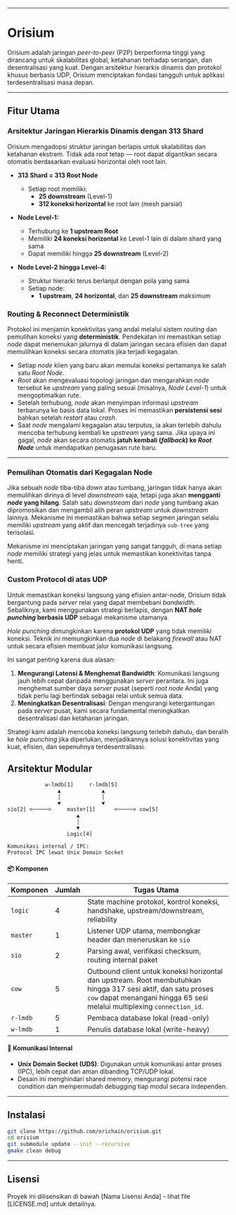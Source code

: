 -----

# Orisium

Orisium adalah jaringan *peer-to-peer* (P2P) berperforma tinggi yang dirancang untuk skalabilitas global, ketahanan terhadap serangan, dan desentralisasi yang kuat. Dengan arsitektur hierarkis dinamis dan protokol khusus berbasis UDP, Orisium menciptakan fondasi tangguh untuk aplikasi terdesentralisasi masa depan.

-----

## Fitur Utama

### **Arsitektur Jaringan Hierarkis Dinamis dengan 313 Shard**

Orisium mengadopsi struktur jaringan berlapis untuk skalabilitas dan ketahanan ekstrem. Tidak ada root tetap — root dapat digantikan secara otomatis berdasarkan evaluasi horizontal oleh root lain.

* **313 Shard = 313 Root Node**
  * Setiap root memiliki:
    - **25 downstream** (Level-1)
    - **312 koneksi horizontal** ke root lain (mesh parsial)

* **Node Level-1:**
  - Terhubung ke **1 upstream Root**
  - Memiliki **24 koneksi horizontal** ke Level-1 lain di dalam shard yang sama
  - Dapat memiliki hingga **25 downstream** (Level-2)

* **Node Level-2 hingga Level-4:**
  - Struktur hierarki terus berlanjut dengan pola yang sama
  - Setiap node:
    - **1 upstream**, **24 horizontal**, dan **25 downstream** maksimum

### **Routing & Reconnect Deterministik**
Protokol ini menjamin konektivitas yang andal melalui sistem *routing* dan pemulihan koneksi yang **deterministik**. Pendekatan ini memastikan setiap *node* dapat menemukan jalurnya di dalam jaringan secara efisien dan dapat memulihkan koneksi secara otomatis jika terjadi kegagalan.

* Setiap *node* klien yang baru akan memulai koneksi pertamanya ke salah satu *Root Node*.
* *Root* akan mengevaluasi topologi jaringan dan mengarahkan *node* tersebut ke *upstream* yang paling sesuai (misalnya, *Node Level-1*) untuk mengoptimalkan rute.
* Setelah terhubung, *node* akan menyimpan informasi *upstream* terbarunya ke basis data lokal. Proses ini memastikan **persistensi sesi** bahkan setelah *restart* atau *crash*.
* Saat *node* mengalami kegagalan atau terputus, ia akan terlebih dahulu mencoba terhubung kembali ke *upstream* yang sama. Jika upaya ini gagal, *node* akan secara otomatis **jatuh kembali (*fallback*) ke *Root Node*** untuk mendapatkan penugasan rute baru.

---

### **Pemulihan Otomatis dari Kegagalan Node**
Jika sebuah *node* tiba-tiba *down* atau tumbang, jaringan tidak hanya akan memulihkan dirinya di level *downstream* saja, tetapi juga akan **mengganti *node* yang hilang**. Salah satu *downstream* dari *node* yang tumbang akan dipromosikan dan mengambil alih peran *upstream* untuk *downstream* lainnya. Mekanisme ini memastikan bahwa setiap segmen jaringan selalu memiliki *upstream* yang aktif dan mencegah terjadinya `sub-tree` yang terisolasi.

Mekanisme ini menciptakan jaringan yang sangat tangguh, di mana setiap *node* memiliki strategi yang jelas untuk memastikan konektivitas tanpa henti.

### **Custom Protocol di atas UDP**
Untuk memastikan koneksi langsung yang efisien antar-node, Orisium tidak bergantung pada *server* relai yang dapat membebani *bandwidth*. Sebaliknya, kami menggunakan strategi berlapis, dengan **NAT *hole punching* berbasis UDP** sebagai mekanisme utamanya.

*Hole punching* dimungkinkan karena **protokol UDP** yang tidak memiliki koneksi. Teknik ini memungkinkan dua *node* di belakang *firewall* atau NAT untuk secara efisien membuat jalur komunikasi langsung.

Ini sangat penting karena dua alasan:

1.  **Mengurangi Latensi & Menghemat Bandwidth**: Komunikasi langsung jauh lebih cepat daripada menggunakan *server* perantara. Ini juga menghemat sumber daya *server* pusat (seperti *root node* Anda) yang tidak perlu lagi bertindak sebagai relai untuk semua data.
2.  **Meningkatkan Desentralisasi**: Dengan mengurangi ketergantungan pada *server* pusat, kami secara fundamental meningkatkan desentralisasi dan ketahanan jaringan.

Strategi kami adalah mencoba koneksi langsung terlebih dahulu, dan beralih ke *hole punching* jika diperlukan, menjadikannya solusi konektivitas yang kuat, efisien, dan sepenuhnya terdesentralisasi.

## Arsitektur Modular

```
            w-lmdb[1]     r-lmdb[5]
                ▲             ▲
                │             │
                ▼             ▼ 
sio[2] <─────>     master[1]      <─────> cow[5]
                      ▲
                      │
                      ▼
                   Logic[4]

Komunikasi internal / IPC:
Protocol IPC lewat Unix Domain Socket
```

#### 📦 Komponen

| Komponen    | Jumlah  | Tugas Utama |
|-------------|---------|-------------|
| `logic`     | 4       | State machine protokol, kontrol koneksi, handshake, upstream/downstream, reliability |
| `master`    | 1       | Listener UDP utama, membongkar header dan meneruskan ke `sio` |
| `sio`       | 2       | Parsing awal, verifikasi checksum, routing internal paket |
| `cow`       | 5       | Outbound client untuk koneksi horizontal dan upstream. Root membutuhkan hingga 317 sesi aktif, dan satu proses `cow` dapat menangani hingga 65 sesi melalui multiplexing `connection_id`. |
| `r-lmdb`    | 5       | Pembaca database lokal (read-only) |
| `w-lmdb`    | 1       | Penulis database lokal (write-heavy) |

#### 🔌 Komunikasi Internal

- **Unix Domain Socket (UDS)**: Digunakan untuk komunikasi antar proses (IPC), lebih cepat dan aman dibanding TCP/UDP lokal.
- Desain ini menghindari shared memory, mengurangi potensi race condition dan mempermudah debugging tiap modul secara independen.

-----

## Instalasi

```bash
git clone https://github.com/orichain/orisium.git
cd orisium
git submodule update --init --recursive
gmake clean debug
```

-----

## Lisensi

Proyek ini dilisensikan di bawah [Nama Lisensi Anda] - lihat file [LICENSE.md] untuk detailnya.
